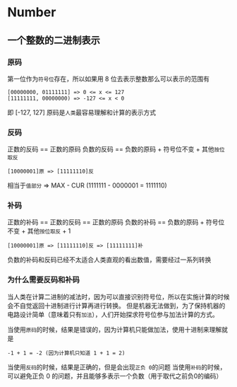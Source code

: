 # Number

## 一个整数的二进制表示

### 原码
第一位作为`符号位`存在，所以如果用 8 位去表示整数那么可以表示的范围有
```
[00000000, 01111111] => 0 <= x <= 127
[11111111, 00000000) => -127 <= x < 0
```
即 [-127, 127]
原码是`人类`最容易理解和计算的表示方式

### 反码
正数的反码 == 正数的原码
负数的反码 == 负数的原码 + 符号位不变 + 其他`按位取反`
```
[10000001]原 => [11111110]反
```
相当于`值部分` => MAX - CUR (1111111 - 0000001 = 1111110)

### 补码
正数的补码 == 正数的反码 == 正数的原码
负数的补码 == 负数的原码 + 符号位不变 + 其他`按位取反` + 1
```
[10000001]原 => [11111110]反 => [11111111]补
```
负数的补码和反码已经不太适合人类直观的看出数值，需要经过一系列转换

### 为什么需要反码和补码
当人类在计算二进制的减法时，因为可以直接识别符号位，所以在实施计算的时候会不自觉返回十进制进行计算再进行转换。
但是机器无法做到，为了保持机器的电路设计简单（意味着只有`加法`），人们开始探求符号位参与加法计算的方式。

当使用`原码`的时候，结果是错误的，因为计算机只能做加法，使用十进制来理解就是
```
-1 + 1 = -2 (因为计算机只知道 1 + 1 = 2)
```

当使用`反码`的时候，结果是正确的，但是会出现`正负 0`的问题
当使用`补码`的时候，可以避免正负 0 的问题，并且能够多表示一个负数（用于取代之前负0的编码）







